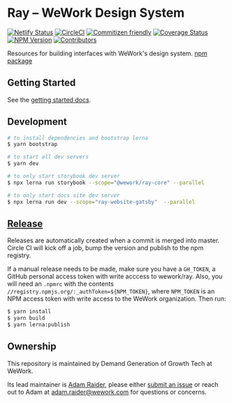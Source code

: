 # Ray – WeWork Design System

[![Netlify Status](https://api.netlify.com/api/v1/badges/1fc61cc7-d0e8-4424-977e-8fa3f3a237b2/deploy-status)](https://app.netlify.com/sites/ray-docs/deploys) [![CircleCI](https://circleci.com/gh/wework/ray.svg?style=svg)](https://circleci.com/gh/wework/ray) [![Commitizen friendly](https://img.shields.io/badge/commitizen-friendly-brightgreen.svg)](http://commitizen.github.io/cz-cli/) [![Coverage Status](https://coveralls.io/repos/github/wework/ray/badge.svg?branch=master)](https://coveralls.io/github/wework/ray?branch=master) [![NPM Version](https://img.shields.io/npm/v/@wework/ray-core.svg)](https://www.npmjs.com/package/@wework/ray-core) [![Contributors](https://img.shields.io/github/contributors/wework/ray.svg)](#contributors)

<page-intro>Resources for building interfaces with WeWork's design system. [npm package](https://www.npmjs.com/package/@wework/ray-core)</page-intro>

## Getting Started

See the [getting started docs](https://ray.wework.com/getting-started/).

## Development

```bash
# to install dependencies and bootstrap lerna
$ yarn bootstrap

# to start all dev servers
$ yarn dev

# to only start storybook dev server
$ npx lerna run storybook --scope="@wework/ray-core" --parallel

# to only start docs site dev server
$ npx lerna run dev --scope="ray-website-gatsby"  --parallel
```

## [Release](https://github.com/wework/ray/releases)

Releases are automatically created when a commit is merged into master. Circle CI will kick off a job, bump the version and publish to the npm registry.

If a manual release needs to be made, make sure you have a `GH_TOKEN`, a GitHub personal access token with write acccess to wework/ray. Also, you will need an `.npmrc` with the contents `//registry.npmjs.org/:_authToken=${NPM_TOKEN}`, where `NPM_TOKEN` is an NPM access token with write access to the WeWork organization. Then run:

```bash
$ yarn install
$ yarn build
$ yarn lerna:publish
```

## Ownership

This repository is maintained by Demand Generation of Growth Tech at WeWork.

Its lead maintainer is [Adam Raider](https://github.com/adamraider), please either [submit an issue](https://github.com/wework/ray/issues/new) or reach out to Adam at [adam.raider@wework.com](mailto:adam.raider@wework.com) for questions or concerns.
